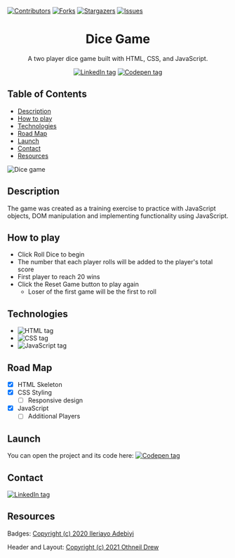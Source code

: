 [![Contributors][contributors-shield]][contributors-url]
[![Forks][forks-shield]][forks-url]
[![Stargazers][stars-shield]][stars-url]
[![Issues][issues-shield]][issues-url]


<div align='center'>
    <h1>Dice Game </h1>
    <p>A two player dice game built with HTML, CSS, and JavaScript.</p>
        <a href='https://www.linkedin.com/in/plang-psm/' target='_blank'><img src="https://img.shields.io/badge/linkedin-%230077B5.svg?style=for-the-badge&logo=linkedin&logoColor=white" alt="LinkedIn tag" /></a>
    <a href='https://codepen.io/plang-psm/pen/MWVLgXO' target='_blank'><img src="https://img.shields.io/badge/Codepen-000000?style=for-the-badge&logo=codepen&logoColor=white" alt="Codepen tag" /></a>
</div>


## Table of Contents
* [Description](#description)
* [How to play](#how-to-play)
* [Technologies](#technologies)
* [Road Map](#road-map)
* [Launch](#launch)
* [Contact](#contact)
* [Resources](#resources)


![Dice game](https://user-images.githubusercontent.com/101952500/185536440-3db05e15-5204-4ae4-95b3-dce9f4460431.jpg)

## Description
The game was created as a training exercise to practice with JavaScript objects, DOM manipulation and implementing functionality using JavaScript. 

## How to play
* Click Roll Dice to begin
* The number that each player rolls will be added to the player's total score
* First player to reach 20 wins
* Click the Reset Game button to play again
  * Loser of the first game will be the first to roll

## Technologies
* <img src="https://img.shields.io/badge/html5-%23E34F26.svg?style=for-the-badge&logo=html5&logoColor=white" alt="HTML tag"  />
* <img src="https://img.shields.io/badge/css3-%231572B6.svg?style=for-the-badge&logo=css3&logoColor=white" alt="CSS tag"  />
* <img src="https://img.shields.io/badge/javascript-%23323330.svg?style=for-the-badge&logo=javascript&logoColor=%23F7DF1E" alt="JavaScript tag" />

## Road Map
- [X] HTML Skeleton
- [X] CSS Styling
    - [ ] Responsive design
- [X] JavaScript
    - [ ] Additional Players

## Launch
You can open the project and its code here:
<a href='https://codepen.io/plang-psm/pen/MWVLgXO' target='_blank'><img src="https://img.shields.io/badge/Codepen-000000?style=for-the-badge&logo=codepen&logoColor=white" alt="Codepen tag" /></a>

## Contact
<a href='https://www.linkedin.com/in/plang-psm/' target='_blank'><img src="https://img.shields.io/badge/linkedin-%230077B5.svg?style=for-the-badge&logo=linkedin&logoColor=white" alt="LinkedIn tag" /></a>

## Resources
Badges: <a href='https://github.com/Ileriayo/markdown-badges' target='_blank'>Copyright (c) 2020 Ileriayo Adebiyi</a>

Header and Layout: <a href='https://github.com/othneildrew/Best-README-Template' target='_blank'>Copyright (c) 2021 Othneil Drew</a>



[contributors-shield]: https://img.shields.io/github/contributors/plang-psm/dice-game.svg?style=for-the-badge
[contributors-url]: https://github.com/plang-psm/dice-game/graphs/contributors
[forks-shield]: https://img.shields.io/github/forks/plang-psm/dice-game.svg?style=for-the-badge
[forks-url]: https://github.com/plang-psm/dice-game/network/members
[stars-shield]: https://img.shields.io/github/stars/plang-psm/dice-game.svg?style=for-the-badge
[stars-url]: https://github.com/plang-psm/dice-game/stargazers
[issues-shield]: https://img.shields.io/github/issues/plang-psm/dice-game.svg?style=for-the-badge
[issues-url]: https://github.com/plang-psm/dice-game/issues


